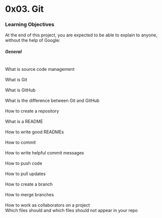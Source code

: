 <h1> 0x03. Git </h1>                                                                                               
                                                                                                                   
<h3> Learning Objectives </h3>                                                                                     
                                                                                                                   
<p> At the end of this project, you are expected to be able to explain to anyone, without the help of Google:      
                                                                                                                   
<h5> General </h5>                                                                                                 
                                                                                                                   
<br> What is source code management                                                                                
<br> What is Git                                                                                                   
<br> What is GitHub                                                                                                
<br> What is the difference between Git and GitHub                                                                 
<br> How to create a repository                                                                                    
<br> What is a README                                                                                              
<br> How to write good READMEs                                                                                     
<br> How to commit                                                                                                 
<br> How to write helpful commit messages                                                                          
<br> How to push code                                                                                              
<br> How to pull updates                                                                                           
<br> How to create a branch                                                                                        
<br> How to merge branches                                                                                         
<br> How to work as collaborators on a project
<br> Which files should and which files should not appear in your repo</p>